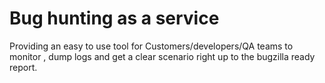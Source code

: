 # Bug hunting as a service

Providing an easy to use tool for Customers/developers/QA teams to monitor ,
dump logs and get a clear scenario right up to the bugzilla ready report.
